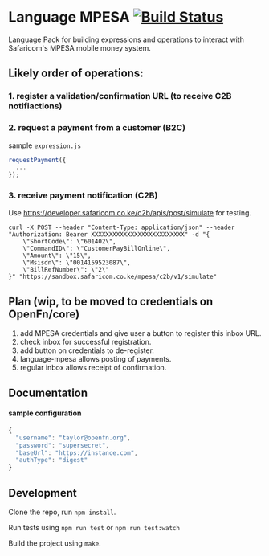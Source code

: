 Language MPESA [![Build Status](https://travis-ci.org/OpenFn/language-mpesa.svg?branch=master)](https://travis-ci.org/OpenFn/language-mpesa)
=============

Language Pack for building expressions and operations to interact with
Safaricom's MPESA mobile money system.

## Likely order of operations:
### 1. register a validation/confirmation URL (to receive C2B notifiactions)

### 2. request a payment from a customer (B2C)
sample `expression.js`
```js
requestPayment({
  ...
});
```

### 3. receive payment notification (C2B)
Use https://developer.safaricom.co.ke/c2b/apis/post/simulate for testing.
```
curl -X POST --header "Content-Type: application/json" --header "Authorization: Bearer XXXXXXXXXXXXXXXXXXXXXXXXXX" -d "{
    \"ShortCode\": \"601402\",
    \"CommandID\": \"CustomerPayBillOnline\",
    \"Amount\": \"15\",
    \"Msisdn\": \"0014159523087\",
    \"BillRefNumber\": \"2\"
}" "https://sandbox.safaricom.co.ke/mpesa/c2b/v1/simulate"
```

## Plan (wip, to be moved to credentials on OpenFn/core)
1. add MPESA credentials and give user a button to register this inbox URL.
2. check inbox for successful registration.
3. add button on credentials to de-register.
4. language-mpesa allows posting of payments.
5. regular inbox allows receipt of confirmation.

## Documentation
#### sample configuration
```js
{
  "username": "taylor@openfn.org",
  "password": "supersecret",
  "baseUrl": "https://instance.com",
  "authType": "digest"
}
```

Development
-----------

Clone the repo, run `npm install`.

Run tests using `npm run test` or `npm run test:watch`

Build the project using `make`.
